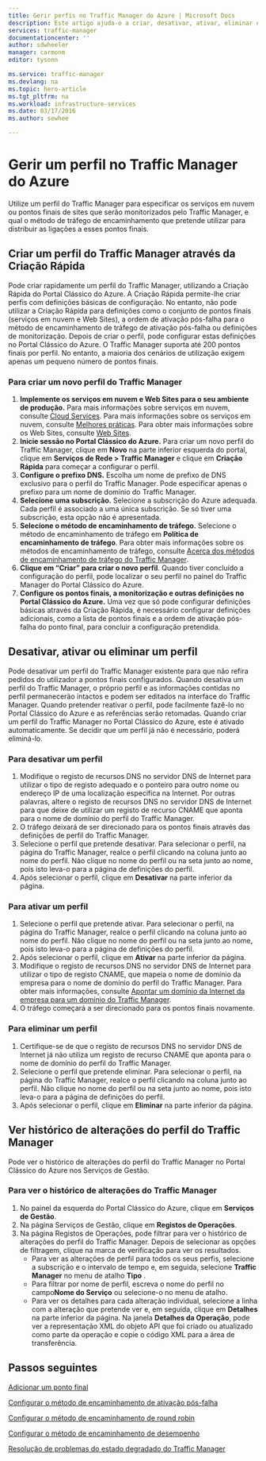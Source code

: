 ```yaml
---
title: Gerir perfis no Traffic Manager do Azure | Microsoft Docs
description: Este artigo ajuda-o a criar, desativar, ativar, eliminar e ver o histórico de um perfil do Traffic Manager do Azure.
services: traffic-manager
documentationcenter: ''
author: sdwheeler
manager: carmonm
editor: tysonn

ms.service: traffic-manager
ms.devlang: na
ms.topic: hero-article
ms.tgt_pltfrm: na
ms.workload: infrastructure-services
ms.date: 03/17/2016
ms.author: sewhee

---
```

# Gerir um perfil no Traffic Manager do Azure
Utilize um perfil do Traffic Manager para especificar os serviços em nuvem ou pontos finais de sites que serão monitorizados pelo Traffic Manager, e qual o método de tráfego de encaminhamento que pretende utilizar para distribuir as ligações a esses pontos finais.

## Criar um perfil do Traffic Manager através da Criação Rápida
Pode criar rapidamente um perfil do Traffic Manager, utilizando a Criação Rápida do Portal Clássico do Azure. A Criação Rápida permite-lhe criar perfis com definições básicas de configuração. No entanto, não pode utilizar a Criação Rápida para definições como o conjunto de pontos finais (serviços em nuvem e Web Sites), a ordem de ativação pós-falha para o método de encaminhamento de tráfego de ativação pós-falha ou definições de monitorização. Depois de criar o perfil, pode configurar estas definições no Portal Clássico do Azure. O Traffic Manager suporta até 200 pontos finais por perfil. No entanto, a maioria dos cenários de utilização exigem apenas um pequeno número de pontos finais. 

### Para criar um novo perfil do Traffic Manager
1. **Implemente os serviços em nuvem e Web Sites para o seu ambiente de produção.** Para mais informações sobre serviços em nuvem, consulte [Cloud Services](http://go.microsoft.com/fwlink/p/?LinkId=314074). Para mais informações sobre os serviços em nuvem, consulte [Melhores práticas](https://msdn.microsoft.com/library/azure/5229dd1c-5a91-4869-8522-bed8597d9cf5#bkmk_TrafficManagerBestPracticesProfile). Para obter mais informações sobre os Web Sites, consulte [Web Sites](http://go.microsoft.com/fwlink/p/?LinkId=393327).
2. **Inicie sessão no Portal Clássico do Azure.** Para criar um novo perfil do Traffic Manager, clique em **Novo** na parte inferior esquerda do portal, clique em **Serviços de Rede > Traffic Manager** e clique em **Criação Rápida** para começar a configurar o perfil.
3. **Configure o prefixo DNS.** Escolha um nome de prefixo de DNS exclusivo para o perfil do Traffic Manager. Pode especificar apenas o prefixo para um nome de domínio do Traffic Manager.
4. **Selecione uma subscrição.** Selecione a subscrição do Azure adequada. Cada perfil é associado a uma única subscrição. Se só tiver uma subscrição, esta opção não é apresentada.
5. **Selecione o método de encaminhamento de tráfego.** Selecione o método de encaminhamento de tráfego em **Política de encaminhamento de tráfego**. Para obter mais informações sobre os métodos de encaminhamento de tráfego, consulte [Acerca dos métodos de encaminhamento de tráfego do Traffic Manager](traffic-manager-routing-methods.md).
6. **Clique em “Criar” para criar o novo perfil**. Quando tiver concluído a configuração do perfil, pode localizar o seu perfil no painel do Traffic Manager do Portal Clássico do Azure.
7. **Configure os pontos finais, a monitorização e outras definições no Portal Clássico do Azure.** Uma vez que só pode configurar definições básicas através da Criação Rápida, é necessário configurar definições adicionais, como a lista de pontos finais e a ordem de ativação pós-falha do ponto final, para concluir a configuração pretendida. 

## Desativar, ativar ou eliminar um perfil
Pode desativar um perfil do Traffic Manager existente para que não refira pedidos do utilizador a pontos finais configurados. Quando desativa um perfil do Traffic Manager, o próprio perfil e as informações contidas no perfil permanecerão intactos e podem ser editados na interface do Traffic Manager. Quando pretender reativar o perfil, pode facilmente fazê-lo no Portal Clássico do Azure e as referências serão retomadas. Quando criar um perfil do Traffic Manager no Portal Clássico do Azure, este é ativado automaticamente. Se decidir que um perfil já não é necessário, poderá eliminá-lo.

### Para desativar um perfil
1. Modifique o registo de recursos DNS no servidor DNS de Internet para utilizar o tipo de registo adequado e o ponteiro para outro nome ou endereço IP de uma localização específica na Internet. Por outras palavras, altere o registo de recursos DNS no servidor DNS de Internet para que deixe de utilizar um registo de recurso CNAME que aponta para o nome de domínio do perfil do Traffic Manager.
2. O tráfego deixará de ser direcionado para os pontos finais através das definições de perfil do Traffic Manager.
3. Selecione o perfil que pretende desativar. Para selecionar o perfil, na página do Traffic Manager, realce o perfil clicando na coluna junto ao nome do perfil. Não clique no nome do perfil ou na seta junto ao nome, pois isto leva-o para a página de definições do perfil.
4. Após selecionar o perfil, clique em **Desativar** na parte inferior da página.

### Para ativar um perfil
1. Selecione o perfil que pretende ativar. Para selecionar o perfil, na página do Traffic Manager, realce o perfil clicando na coluna junto ao nome do perfil. Não clique no nome do perfil ou na seta junto ao nome, pois isto leva-o para a página de definições do perfil.
2. Após selecionar o perfil, clique em **Ativar** na parte inferior da página.
3. Modifique o registo de recursos DNS no servidor DNS de Internet para utilizar o tipo de registo CNAME, que mapeia o nome de domínio da empresa para o nome de domínio do perfil do Traffic Manager. Para obter mais informações, consulte [Apontar um domínio da Internet da empresa para um domínio do Traffic Manager](traffic-manager-point-internet-domain.md).
4. O tráfego começará a ser direcionado para os pontos finais novamente.

### Para eliminar um perfil
1. Certifique-se de que o registo de recursos DNS no servidor DNS de Internet já não utiliza um registo de recurso CNAME que aponta para o nome de domínio do perfil do Traffic Manager.
2. Selecione o perfil que pretende eliminar. Para selecionar o perfil, na página do Traffic Manager, realce o perfil clicando na coluna junto ao perfil. Não clique no nome do perfil ou na seta junto ao nome, pois isto leva-o para a página de definições do perfil.
3. Após selecionar o perfil, clique em **Eliminar** na parte inferior da página.

## Ver histórico de alterações do perfil do Traffic Manager
Pode ver o histórico de alterações do perfil do Traffic Manager no Portal Clássico do Azure nos Serviços de Gestão.

### Para ver o histórico de alterações do Traffic Manager
1. No painel da esquerda do Portal Clássico do Azure, clique em **Serviços de Gestão**.
2. Na página Serviços de Gestão, clique em **Registos de Operações**.
3. Na página Registos de Operações, pode filtrar para ver o histórico de alterações do perfil do Traffic Manager. Depois de selecionar as opções de filtragem, clique na marca de verificação para ver os resultados.
   * Para ver as alterações de perfil para todos os seus perfis, selecione a subscrição e o intervalo de tempo e, em seguida, selecione **Traffic Manager** no menu de atalho **Tipo** .
   * Para filtrar por nome de perfil, escreva o nome do perfil no campo**Nome do Serviço** ou selecione-o no menu de atalho.
   * Para ver os detalhes para cada alteração individual, selecione a linha com a alteração que pretende ver e, em seguida, clique em **Detalhes** na parte inferior da página. Na janela **Detalhes da Operação**, pode ver a representação XML do objeto API que foi criado ou atualizado como parte da operação e copie o código XML para a área de transferência.

## Passos seguintes
[Adicionar um ponto final](traffic-manager-endpoints.md)

[Configurar o método de encaminhamento de ativação pós-falha](traffic-manager-configure-failover-routing-method.md)

[Configurar o método de encaminhamento de round robin](traffic-manager-configure-round-robin-routing-method.md)

[Configurar o método de encaminhamento de desempenho](traffic-manager-configure-performance-routing-method.md)

[Resolução de problemas do estado degradado do Traffic Manager](traffic-manager-troubleshooting-degraded.md)

<!--HONumber=Sep16_HO3-->


